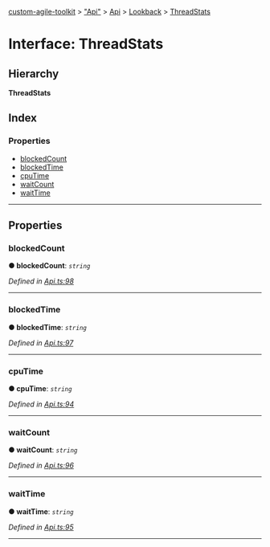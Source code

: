 [custom-agile-toolkit](../README.md) > ["Api"](../modules/_api_.md) > [Api](../modules/_api_.api.md) > [Lookback](../modules/_api_.api.lookback.md) > [ThreadStats](../interfaces/_api_.api.lookback.threadstats.md)

# Interface: ThreadStats

## Hierarchy

**ThreadStats**

## Index

### Properties

* [blockedCount](_api_.api.lookback.threadstats.md#blockedcount)
* [blockedTime](_api_.api.lookback.threadstats.md#blockedtime)
* [cpuTime](_api_.api.lookback.threadstats.md#cputime)
* [waitCount](_api_.api.lookback.threadstats.md#waitcount)
* [waitTime](_api_.api.lookback.threadstats.md#waittime)

---

## Properties

<a id="blockedcount"></a>

###  blockedCount

**● blockedCount**: *`string`*

*Defined in [Api.ts:98](https://github.com/ferentchak/rally-node-sdk/blob/55b3a40/Api.ts#L98)*

___
<a id="blockedtime"></a>

###  blockedTime

**● blockedTime**: *`string`*

*Defined in [Api.ts:97](https://github.com/ferentchak/rally-node-sdk/blob/55b3a40/Api.ts#L97)*

___
<a id="cputime"></a>

###  cpuTime

**● cpuTime**: *`string`*

*Defined in [Api.ts:94](https://github.com/ferentchak/rally-node-sdk/blob/55b3a40/Api.ts#L94)*

___
<a id="waitcount"></a>

###  waitCount

**● waitCount**: *`string`*

*Defined in [Api.ts:96](https://github.com/ferentchak/rally-node-sdk/blob/55b3a40/Api.ts#L96)*

___
<a id="waittime"></a>

###  waitTime

**● waitTime**: *`string`*

*Defined in [Api.ts:95](https://github.com/ferentchak/rally-node-sdk/blob/55b3a40/Api.ts#L95)*

___

